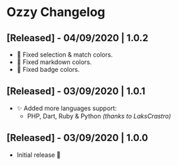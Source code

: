 # Ozzy Changelog

## [Released] - 04/09/2020 | 1.0.2

- 🔨 Fixed selection & match colors.
- 🔨 Fixed markdown colors.
- 🔨 Fixed badge colors.

## [Released] - 03/09/2020 | 1.0.1

- ✨ Added more languages support:
  * PHP, Dart, Ruby & Python *(thanks to LaksCrastro)*

## [Released] - 03/09/2020 | 1.0.0

- Initial release 🎉
